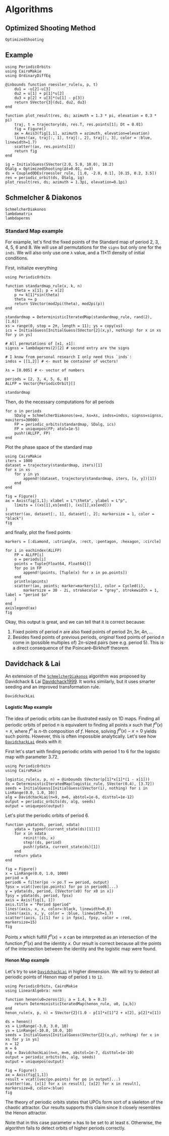 # Algorithms

## Optimized Shooting Method
```@docs
OptimizedShooting
```

## Example
```@example MAIN
using PeriodicOrbits
using CairoMakie
using OrdinaryDiffEq

@inbounds function roessler_rule(u, p, t)
    du1 = -u[2]-u[3]
    du2 = u[1] + p[1]*u[2]
    du3 = p[2] + u[3]*(u[1] - p[3])
    return SVector{3}(du1, du2, du3)
end

function plot_result(res, ds; azimuth = 1.3 * pi, elevation = 0.3 * pi)
    traj, t = trajectory(ds, res.T, res.points[1]; Dt = 0.01)
    fig = Figure()
    ax = Axis3(fig[1,1], azimuth = azimuth, elevation=elevation)
    lines!(ax, traj[:, 1], traj[:, 2], traj[:, 3], color = :blue, linewidth=1.7)
    scatter!(ax, res.points[1])
    return fig
end

ig = InitialGuess(SVector(2.0, 5.0, 10.0), 10.2)
OSalg = OptimizedShooting(Δt=0.01, n=3)
ds = CoupledODEs(roessler_rule, [1.0, -2.0, 0.1], [0.15, 0.2, 3.5])
res = periodic_orbit(ds, OSalg, ig)
plot_result(res, ds; azimuth = 1.3pi, elevation=0.1pi)
```
## Schmelcher & Diakonos

```@docs
SchmelcherDiakonos
lambdamatrix
lambdaperms
```

### Standard Map example
For example, let's find the fixed points of the Standard map of period 2, 3, 4, 5, 6
and 8. We will use all permutations for the `signs` but only one for the `inds`.
We will also only use one `λ` value, and a 11×11 density of initial conditions.

First, initialize everything
```@example MAIN
using PeriodicOrbits

function standardmap_rule(x, k, n)
    theta = x[1]; p = x[2]
    p += k[1]*sin(theta)
    theta += p
    return SVector(mod2pi(theta), mod2pi(p))
end

standardmap = DeterministicIteratedMap(standardmap_rule, rand(2), [1.0])
xs = range(0, stop = 2π, length = 11); ys = copy(xs)
ics = InitialGuess[InitialGuess(SVector{2}(x,y), nothing) for x in xs for y in ys]

# All permutations of [±1, ±1]:
signss = lambdaperms(2)[2] # second entry are the signs

# I know from personal research I only need this `inds`:
indss = [[1,2]] # <- must be container of vectors!

λs = [0.005] # <- vector of numbers

periods = [2, 3, 4, 5, 6, 8]
ALLFP = Vector{PeriodicOrbit}[]

standardmap
```
Then, do the necessary computations for all periods

```@example MAIN
for o in periods
    SDalg = SchmelcherDiakonos(o=o, λs=λs, indss=indss, signss=signss, maxiters=30000)
    FP = periodic_orbits(standardmap, SDalg, ics)
    FP = uniquepos(FP; atol=1e-5)
    push!(ALLFP, FP)
end
```

Plot the phase space of the standard map
```@example MAIN
using CairoMakie
iters = 1000
dataset = trajectory(standardmap, iters)[1]
for x in xs
    for y in ys
        append!(dataset, trajectory(standardmap, iters, [x, y])[1])
    end
end

fig = Figure()
ax = Axis(fig[1,1]; xlabel = L"\theta", ylabel = L"p",
    limits = ((xs[1],xs[end]), (xs[1],xs[end]))
)
scatter!(ax, dataset[:, 1], dataset[:, 2]; markersize = 1, color = "black")
fig
```

and finally, plot the fixed points
```@example MAIN
markers = [:diamond, :utriangle, :rect, :pentagon, :hexagon, :circle]

for i in eachindex(ALLFP)
    FP = ALLFP[i]
    o = periods[i]
    points = Tuple{Float64, Float64}[]
    for po in FP
        append!(points, [Tuple(x) for x in po.points])
    end
    println(points)
    scatter!(ax, points; marker=markers[i], color = Cycled(i),
        markersize = 30 - 2i, strokecolor = "grey", strokewidth = 1, label = "period $o"
    )
end
axislegend(ax)
fig
```

Okay, this output is great, and we can tell that it is correct because:

1. Fixed points of period $n$ are also fixed points of period $2n, 3n, 4n, ...$
2. Besides fixed points of previous periods, *original* fixed points of
   period $n$ come in (possible multiples of) $2n$-sized pairs (see e.g. period 5).
   This is a direct consequence of the Poincaré–Birkhoff theorem.

## Davidchack & Lai

An extension of the [`SchmelcherDiakonos`](@ref) algorithm was proposed by Davidchack & Lai [Davidchack1999](@cite).
It works similarly, but it uses smarter seeding and an improved transformation rule.

```@docs
DavidchackLai
```

#### Logistic Map example

The idea of periodic orbits can be illustrated easily on 1D maps. Finding all periodic orbits of period
$n$ is equivalent to finding all points $x$ such that $f^{n}(x)=x$, where $f^{n}$ is $n$-th composition of $f$. Hence, solving $f^{n}(x)-x=0$ yields such points. However, this is often impossible analytically. 
Let's see how [`DavidchackLai`](@ref) deals with it:

First let's start with finding periodic orbits with period $1$ to $6$ for the logistic map with parameter $3.72$.

```@example MAIN
using PeriodicOrbits
using CairoMakie

logistic_rule(x, p, n) = @inbounds SVector(p[1]*x[1]*(1 - x[1]))
ds = DeterministicIteratedMap(logistic_rule, SVector(0.4), [3.72])
seeds = InitialGuess[InitialGuess(SVector(i), nothing) for i in LinRange(0.0, 1.0, 10)]
alg = DavidchackLai(n=9, m=6, abstol=1e-6, disttol=1e-12)
output = periodic_orbits(ds, alg, seeds)
output = uniquepos(output)
```

Let's plot the periodic orbits of period $6$. 

```@example MAIN
function ydata(ds, period, xdata)
    ydata = typeof(current_state(ds)[1])[]
    for x in xdata
        reinit!(ds, x)
        step!(ds, period)
        push!(ydata, current_state(ds)[1])
    end
    return ydata
end

fig = Figure()
x = LinRange(0.0, 1.0, 1000)
period = 6
period6 = filter(po -> po.T == period, output)
fpsx = vcat([vec(po.points) for po in period6]...)
y = ydata(ds, period, [SVector(x0) for x0 in x])
fpsy = ydata(ds, period, fpsx)
axis = Axis(fig[1, 1])
axis.title = "Period $period"
lines!(axis, x, x, color=:black, linewidth=0.8)
lines!(axis, x, y, color = :blue, linewidth=1.7)
scatter!(axis, [i[1] for i in fpsx], fpsy, color = :red, markersize=15)
fig
```
Points $x$ which fulfill $f^{n}(x)=x$ can be interpreted as an intersection of the function $f^{n}(x)$ and the identity $x$. Our result is correct because all the points of the intersection between the identity and the logistic map were found.

#### Henon Map example

Let's try to use [`DavidchackLai`](@ref) in higher dimension. We will try to detect 
all periodic points of Henon map of period `1` to `12`.

```@example MAIN
using PeriodicOrbits, CairoMakie
using LinearAlgebra: norm

function henon(u0=zeros(2); a = 1.4, b = 0.3)
    return DeterministicIteratedMap(henon_rule, u0, [a,b])
end
henon_rule(x, p, n) = SVector{2}(1.0 - p[1]*x[1]^2 + x[2], p[2]*x[1])

ds = henon()
xs = LinRange(-3.0, 3.0, 10)
ys = LinRange(-10.0, 10.0, 10)
seeds = InitialGuess[InitialGuess(SVector{2}(x,y), nothing) for x in xs for y in ys]
n = 12
m = 6
alg = DavidchackLai(n=n, m=m, abstol=1e-7, disttol=1e-10)
output = periodic_orbits(ds, alg, seeds)
output = uniquepos(output)

fig = Figure()
ax = Axis(fig[1,1])
result = vcat([vec(po.points) for po in output]...)
scatter!(ax, [x[1] for x in result], [x[2] for x in result], markersize=8, color=:blue)
fig
```

The theory of periodic orbits states that UPOs form sort of a skeleton of the chaotic attractor. Our results supports this claim since it closely resembles the Henon attractor.

Note that in this case parameter `m` has to be set to at least `6`. Otherwise, the algorithm 
fails to detect orbits of higher periods correctly.

